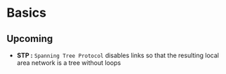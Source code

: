 # Basics

## Upcoming
* **STP :** `Spanning Tree Protocol` disables links so that the resulting local area network is a tree without loops